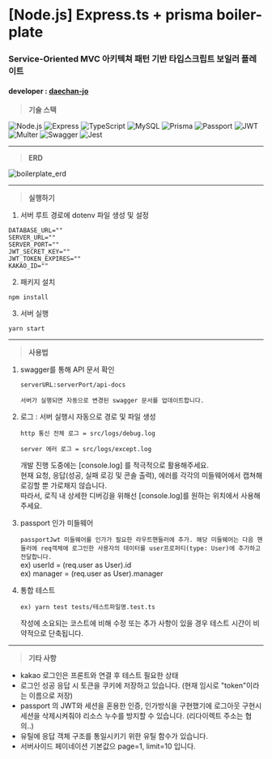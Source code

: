 # [Node.js] Express.ts + prisma boiler-plate

### Service-Oriented MVC 아키텍쳐 패턴 기반 타입스크립트 보일러 플레이트
#### developer : [daechan-jo](https://github.com/daechan-jo)

> __기술 스택__

![Node.js](https://img.shields.io/badge/-Node.js-339933?style=for-the-badge&logo=node.js&logoColor=white)
![Express](https://img.shields.io/badge/-Express-000000?style=for-the-badge&logo=express&logoColor=white)
![TypeScript](https://img.shields.io/badge/-TypeScript-3178C6?style=for-the-badge&logo=TypeScript&logoColor=white)
![MySQL](https://img.shields.io/badge/-MySQL-4479A1?style=for-the-badge&logo=mysql&logoColor=white)
![Prisma](https://img.shields.io/badge/-Prisma-1B222D?style=for-the-badge&logo=prisma&logoColor=white)
![Passport](https://img.shields.io/badge/-Passport-34E27A?style=for-the-badge&logo=passport&logoColor=white)
![JWT](https://img.shields.io/badge/-JWT-000000?style=for-the-badge&logo=jsonwebtokens&logoColor=white)
![Multer](https://img.shields.io/badge/-Multer-FF6600?style=for-the-badge&logo=multer&logoColor=white)
![Swagger](https://img.shields.io/badge/-Swagger-85EA2D?style=for-the-badge&logo=swagger&logoColor=white)
![Jest](https://img.shields.io/badge/-Jest-C21325?style=for-the-badge&logo=jest&logoColor=white)

---

> __ERD__

![boilerplate_erd](https://github.com/daechan-jo/express.ts-prisma-boilerplate/assets/103374153/12a3b1a5-5878-4875-b0c9-3d6ca84e1e8f)


---

> __실행하기__

1. 서버 루트 경로에 dotenv 파일 생성 및 설정

```
DATABASE_URL=""
SERVER_URL=""
SERVER_PORT=""
JWT_SECRET_KEY=""
JWT_TOKEN_EXPIRES=""
KAKAO_ID=""
```

2. 패키지 설치

```npm install```

3. 서버 실행

```yarn start```

---

> __사용법__

1. swagger를 통해 API 문서 확인

	 ```serverURL:serverPort/api-docs```

	 ```서버가 실행되면 자동으로 변경된 swagger 문서를 업데이트합니다.```


2. 로그 : 서버 실행시 자동으로 경로 및 파일 생성

	 ```http 통신 전체 로그 = src/logs/debug.log```

	 ```server 에러 로그 = src/logs/except.log```

	 개발 진행 도중에는 [console.log] 를 적극적으로 활용해주세요. <br>
	 현재 요청, 응답(성공, 실패 로깅 및 콘솔 출력), 에러를 각각의 미들웨어에서 캡쳐해 로깅할 뿐 가로채지 않습니다.<br>
	 따라서, 로직 내 상세한 디버깅을 위해선 [console.log]를 원하는 위치에서 사용해주세요.


3. passport 인가 미들웨어

	 ```passportJwt 미들웨어를 인가가 필요한 라우트핸들러에 추가. 해당 미들웨어는 다음 핸들러에 req객체에 로그인한 사용자의 데이터를 user프로퍼티(type: User)에 추가하고 전달합니다.```<br>
	 ex) userId = (req.user as User).id <br>
	 ex) manager = (req.user as User).manager <br>


4. 통합 테스트

	```ex) yarn test tests/테스트파일명.test.ts```

	작성에 소요되는 코스트에 비해 수정 또는 추가 사항이 있을 경우 테스트 시간이 비약적으로 단축됩니다.


---

> __기타 사항__

+ kakao 로그인은 프론트와 연결 후 테스트 필요한 상태
+ 로그인 성공 응답 시 토큰을 쿠키에 저장하고 있습니다. (현재 임시로 "token"이라는 이름으로 저장)
+ passport 의 JWT와 세션을 혼용한 인증, 인가방식을 구현했기에 로그아웃 구현시 세션을 삭제시켜줘야 리소스 누수를 방지할 수 있습니다. (리다이렉트 주소는 협의..)
+ 유틸에 응답 객체 구조를 통일시키기 위한 유틸 함수가 있습니다.
+ 서버사이드 페이네이션 기본값으 page=1, limit=10 입니다.


